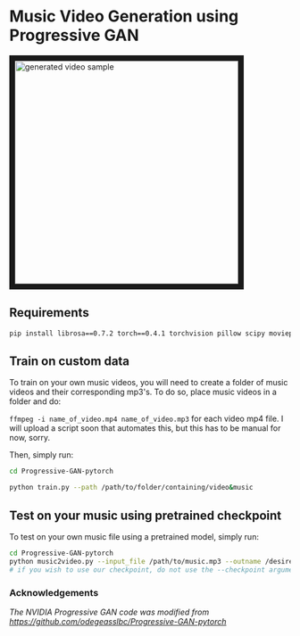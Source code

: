 # Music Video Generation using Progressive GAN

<a href="http://www.youtube.com/watch?feature=player_embedded&v=9YrvgymhIJk
" target="_blank"><img src="http://img.youtube.com/vi/9YrvgymhIJk/0.jpg" 
alt="generated video sample" width="400" border="10" /></a>


## Requirements

```bash
pip install librosa==0.7.2 torch==0.4.1 torchvision pillow scipy moviepy tqdm 
```


## Train on custom data 
To train on your own music videos, you will need to create a folder of music videos and their corresponding mp3's. 
To do so, place music videos in a folder and do:

`ffmpeg -i name_of_video.mp4 name_of_video.mp3` for each video mp4 file. 
I will upload a script soon that automates this, but this has to be manual for now, sorry.

Then, simply run:
```bash
cd Progressive-GAN-pytorch

python train.py --path /path/to/folder/containing/video&music
```


## Test on your music using pretrained checkpoint

To test on your own music file using a pretrained model, simply run:

```bash
cd Progressive-GAN-pytorch
python music2video.py --input_file /path/to/music.mp3 --outname /desired/output/videoname.mp4 --checkpoint optional/path/to/your_checkpoint_generator.pt
# if you wish to use our checkpoint, do not use the --checkpoint argument
```

### Acknowledgements
_The NVIDIA Progressive GAN code was modified from https://github.com/odegeasslbc/Progressive-GAN-pytorch_







